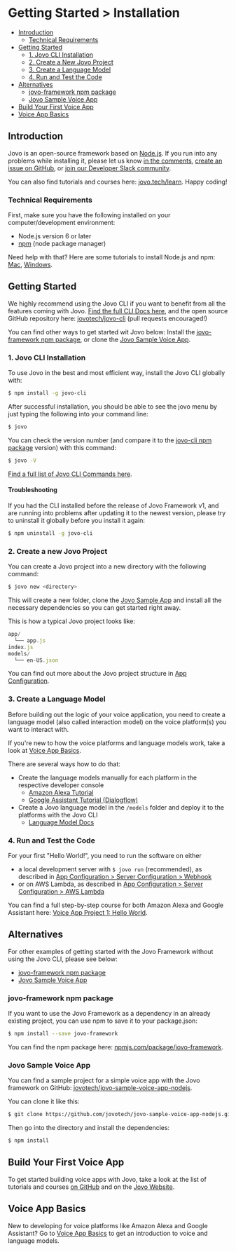 # Getting Started > Installation

* [Introduction](#introduction)
  * [Technical Requirements](#technical-requirements)
* [Getting Started](#getting-started)
  * [1. Jovo CLI Installation](#1-jovo-cli-installation)
  * [2. Create a New Jovo Project](#2-create-a-new-jovo-project)
  * [3. Create a Language Model](#3-create-a-language-model)
  * [4. Run and Test the Code](#4-run-and-test-the-code)
* [Alternatives](#alternatives)
  * [jovo-framework npm package](#jovo-framework-npm-package)
  * [Jovo Sample Voice App](#jovo-sample-voice-app)
* [Build Your First Voice App](#build-your-first-voice-app)
* [Voice App Basics](#voice-app-basics)


## Introduction

Jovo is an open-source framework based on [Node.js](https://nodejs.org/). If you run into any problems while installing it, please let us know [in the comments](https://www.jovo.tech/framework/docs/installation#comments-and-questions), [create an issue on GitHub](https://github.com/jovotech/jovo-framework-nodejs/issues), or [join our Developer Slack community](https://www.jovo.tech/slack).

You can also find tutorials and courses here: [jovo.tech/learn](https://www.jovo.tech/learn). Happy coding!

### Technical Requirements

First, make sure you have the following installed on your computer/development environment:

* Node.js version 6 or later
* [npm](https://www.npmjs.com/) (node package manager)

Need help with that? Here are some tutorials to install Node.js and npm: [Mac](http://blog.teamtreehouse.com/install-node-js-npm-mac), [Windows](http://blog.teamtreehouse.com/install-node-js-npm-windows).

## Getting Started

We highly recommend using the Jovo CLI if you want to benefit from all the features coming with Jovo. [Find the full CLI Docs here](../02_cli './cli'), and the open source GitHub repository here: [jovotech/jovo-cli](https://github.com/jovotech/jovo-cli) (pull requests encouraged!)

You can find other ways to get started wit Jovo below: Install the [jovo-framework npm package](#jovo-framework-npm-package), or clone the [Jovo Sample Voice App](#jovo-sample-voice-app). 

### 1. Jovo CLI Installation

To use Jovo in the best and most efficient way, install the Jovo CLI globally with:

```sh
$ npm install -g jovo-cli
```

After successful installation, you should be able to see the jovo menu by just typing the following into your command line:

```sh
$ jovo
```

You can check the version number (and compare it to the [jovo-cli npm package](https://www.npmjs.com/package/jovo-cli) version) with this command:

```sh
$ jovo -V
```

[Find a full list of Jovo CLI Commands here](../02_cli).

#### Troubleshooting

If you had the CLI installed before the release of Jovo Framework v1, and are running into problems after updating it to the newest version, please try to uninstall it globally before you install it again:

```sh
$ npm uninstall -g jovo-cli
```

### 2. Create a new Jovo Project

You can create a Jovo project into a new directory with the following command:

```sh
$ jovo new <directory>
```

This will create a new folder, clone the [Jovo Sample App](#jovo-sample-voice-app) and install all the necessary dependencies so you can get started right away.

This is how a typical Jovo project looks like:

```javascript
app/
  └── app.js
index.js
models/
  └── en-US.json
```

You can find out more about the Jovo project structure in [App Configuration](../03_app-configuration './app-configuration').

### 3. Create a Language Model

Before building out the logic of your voice application, you need to create a language model (also called interaction model) on the voice platform(s) you want to interact with.

If you're new to how the voice platforms and language models work, take a look at [Voice App Basics](voice-app-basics.md './voice-app-basics').

There are several ways how to do that:
* Create the language models manually for each platform in the respective developer console
  * [Amazon Alexa Tutorial](https://www.jovo.tech/blog/alexa-skill-tutorial-nodejs/)
  * [Google Assistant Tutorial (Dialogflow)](https://www.jovo.tech/blog/google-action-tutorial-nodejs/)
* Create a Jovo language model in the `/models` folder and deploy it to the platforms with the Jovo CLI
  * [Language Model Docs](../03_app-configuration/models '.model')

### 4. Run and Test the Code

For your first "Hello World!", you need to run the software on either
* a local development server with `$ jovo run` (recommended), as described in [App Configuration > Server Configuration > Webhook](../03_app-configuration/server/webhook.md './server/webhook')
* or on AWS Lambda, as described in [App Configuration > Server Configuration > AWS Lambda](../03_app-configuration/server/aws-lambda.md './server/aws-lambda')

You can find a full step-by-step course for both Amazon Alexa and Google Assistant here: [Voice App Project 1: Hello World](https://www.jovo.tech/blog/project-1-hello-world/). 

## Alternatives

For other examples of getting started with the Jovo Framework without using the Jovo CLI, please see below:

* [jovo-framework npm package](#jovo-framework-npm-package)
* [Jovo Sample Voice App](#jovo-sample-voice-app) 

### jovo-framework npm package
If you want to use the Jovo Framework as a dependency in an already existing project, you can use npm to save it to your package.json:

```sh
$ npm install --save jovo-framework
```

You can find the npm package here: [npmjs.com/package/jovo-framework](https://www.npmjs.com/package/jovo-framework).

### Jovo Sample Voice App

You can find a sample project for a simple voice app with the Jovo framework on GitHub:  [jovotech/jovo-sample-voice-app-nodejs](https://github.com/jovotech/jovo-sample-voice-app-nodejs).

You can clone it like this:

```sh
$ git clone https://github.com/jovotech/jovo-sample-voice-app-nodejs.git
```

Then go into the directory and install the dependencies:

```sh
$ npm install
```



## Build Your First Voice App

To get started building voice apps with Jovo, take a look at the list of tutorials and courses [on GitHub](./tutorials.md '../learn') and on the [Jovo Website](https://www.jovo.tech/learn).


## Voice App Basics

New to developing for voice platforms like Amazon Alexa and Google Assistant? Go to [ Voice App Basics](./voice-app-basics.md './voice-app-basics') to get an introduction to voice and language models.


<!--[metadata]: {"title": "Installation", 
                "description": "Learn how to install the Jovo Framework and Jovo CLI to develop Cross-Platform Voice Apps for Alexa and Google Assistant",
                "activeSections": ["gettingstarted", "installation"],
                "expandedSections": "installation",
                "inSections": "gettingstarted",
                "breadCrumbs": {"Docs": "docs/",
                "Getting Started": "docs",
                                "Installation": ""
                                },
"commentsID": "framework/docs/getting-started",
"route": "docs/getting-started"
                }-->

